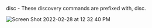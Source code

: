 disc - These discovery commands are prefixed with, disc.

![Screen Shot 2022-02-28 at 12 32 40 PM](https://user-images.githubusercontent.com/85772166/156054407-2a9e26eb-daa7-4927-895a-3b39115db775.png)

